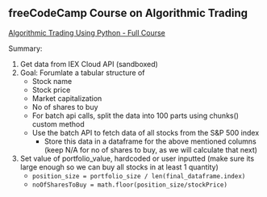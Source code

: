 ## freeCodeCamp Course on Algorithmic Trading

[Algorithmic Trading Using Python - Full Course](https://www.youtube.com/watch?v=xfzGZB4HhEE)

Summary: 
1. Get data from IEX Cloud API (sandboxed)
2. Goal: Forumlate a tabular structure of
    - Stock name
    - Stock price
    - Market capitalization
    - No of shares to buy
   * For batch api calls, split the data into 100 parts using chunks() custom method
   * Use the batch API to fetch data of all stocks from the S&P 500 index
     * Store this data in a dataframe for the above mentioned columns (keep N/A for no of shares to buy, as we will calculate that next)
3. Set value of portfolio_value, hardcoded or user inputted (make sure its large enough so we can buy all stocks in at least 1 quantity)
   - `position_size = portfolio_size / len(final_dataframe.index)`
   - `noOfSharesToBuy = math.floor(position_size/stockPrice)`

